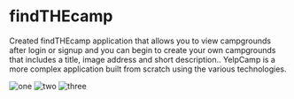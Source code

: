 # findTHEcamp
Created findTHEcamp application  that allows you to view campgrounds after login or signup and you can begin to create your own campgrounds that includes a title, image address and short description.. YelpCamp is a more complex application built from scratch using the various technologies.

![one](https://user-images.githubusercontent.com/65457463/103220334-0841cb00-4946-11eb-9505-21373752ad67.png)
![two](https://user-images.githubusercontent.com/65457463/103220342-0b3cbb80-4946-11eb-8255-6df79467a8ec.png)
![three](https://user-images.githubusercontent.com/65457463/103220340-0aa42500-4946-11eb-8532-cf84d986fb42.png)
